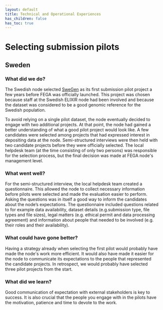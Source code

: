 ```yaml
---
layout: default
title: Technical and Operational Experiences
has_children: false
has_toc: true
---
```


# Selecting submission pilots

## Sweden

### What did we do?

The Swedish node selected [SweGen](https://www.nature.com/articles/ejhg2017130) as its first submission pilot project a few years before FEGA was officially launched. This project was chosen because staff at the Swedish ELIXIR node had been involved and because the dataset was considered to be a good genomic reference for the Swedish population.

To avoid relying on a single pilot dataset, the node eventually decided to engage with two additional projects. At that point, the node had gained a better understanding of what a good pilot project would look like. A few candidates were selected among projects that had expressed interest in depositing data at the node. Semi-structured interviews were then held with two candidate projects before they were officially selected. The local helpdesk team (at the time consisting of only two persons) was responsible for the selection process, but the final decision was made at FEGA node's management level.

### What went well?

For the semi-structured interview, the local helpdesk team created a questionnaire. This allowed the node to collect necessary information before pilots were selected and made  the evaluation easier to perform. Asking the questions was in itself a good way to inform the candidates about the node’s expectations. The questionnaire included questions related to for example data availability, dataset details (e.g.submission type, file types and file sizes), legal matters (e.g. ethical permit and data processing agreement) and information about people that needed to be involved (e.g. their roles and their availability).

### What could have gone better?

Having a strategy already when selecting the first pilot would probably have made the node's work more efficient. It would also have made it easier for the node to communicate its expectations to the people that represented the candidate projects. In retrospect, we would probably have selected three pilot projects from the start.

### What did we learn?

Good communication of expectation with external stakeholders is key to success. It is also crucial that the people you engage with in the pilots have the motivation, patience and time to devote to the work. 

